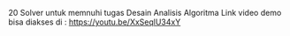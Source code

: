 20 Solver untuk memnuhi tugas Desain Analisis Algoritma
Link video demo bisa diakses di :
https://youtu.be/XxSeqlU34xY
